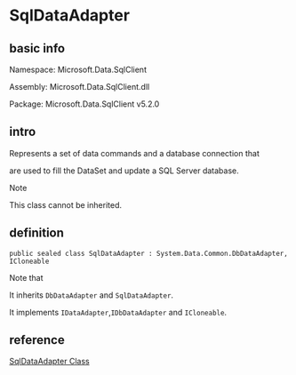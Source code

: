 # SqlDataAdapter
## basic info
Namespace:
Microsoft.Data.SqlClient

Assembly:
Microsoft.Data.SqlClient.dll

Package:
Microsoft.Data.SqlClient v5.2.0

## intro
Represents a set of data commands and a database connection that 

are used to fill the DataSet and update a SQL Server database. 

> [!NOTE]
> This class cannot be inherited.

## definition
```
public sealed class SqlDataAdapter : System.Data.Common.DbDataAdapter, ICloneable
```

Note that 

It inherits `DbDataAdapter` and `SqlDataAdapter`.

It implements `IDataAdapter`,`IDbDataAdapter` and `ICloneable`.

## reference
[SqlDataAdapter Class](https://learn.microsoft.com/en-us/dotnet/api/microsoft.data.sqlclient.sqldataadapter?view=sqlclient-dotnet-standard-5.2)
